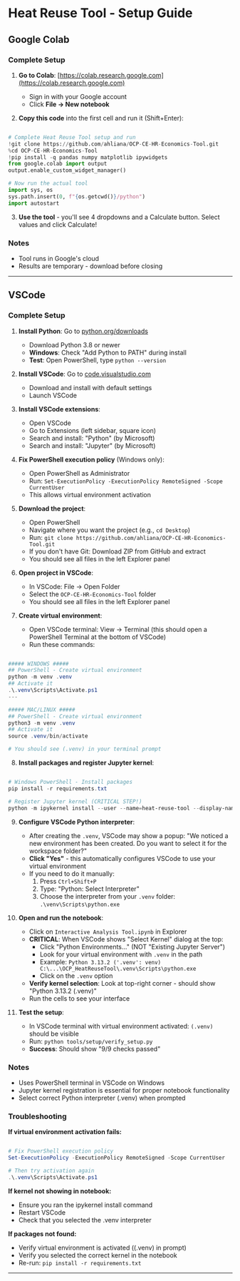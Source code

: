 
# Heat Reuse Tool - Setup Guide

## Google Colab

### Complete Setup
1. **Go to Colab**: [https://colab.research.google.com](https://colab.research.google.com)
   - Sign in with your Google account
   - Click **File → New notebook**

2. **Copy this code** into the first cell and run it (Shift+Enter):
```python

# Complete Heat Reuse Tool setup and run
!git clone https://github.com/ahliana/OCP-CE-HR-Economics-Tool.git
%cd OCP-CE-HR-Economics-Tool
!pip install -q pandas numpy matplotlib ipywidgets
from google.colab import output
output.enable_custom_widget_manager()

# Now run the actual tool
import sys, os
sys.path.insert(0, f"{os.getcwd()}/python")
import autostart


```

3. **Use the tool** - you'll see 4 dropdowns and a Calculate button. Select values and click Calculate!

### Notes
- Tool runs in Google's cloud
- Results are temporary - download before closing


---


## VSCode

### Complete Setup
1. **Install Python**: Go to [python.org/downloads](https://python.org/downloads/)
   - Download Python 3.8 or newer
   - **Windows**: Check "Add Python to PATH" during install
   - **Test**: Open PowerShell, type `python --version`

2. **Install VSCode**: Go to [code.visualstudio.com](https://code.visualstudio.com/)
   - Download and install with default settings
   - Launch VSCode

3. **Install VSCode extensions**:
   - Open VSCode
   - Go to Extensions (left sidebar, square icon)
   - Search and install: "Python" (by Microsoft)
   - Search and install: "Jupyter" (by Microsoft)

4. **Fix PowerShell execution policy** (Windows only):
   - Open PowerShell as Administrator
   - Run: `Set-ExecutionPolicy -ExecutionPolicy RemoteSigned -Scope CurrentUser`
   - This allows virtual environment activation

5. **Download the project**:
   - Open PowerShell
   - Navigate where you want the project (e.g., `cd Desktop`)
   - Run: `git clone https://github.com/ahliana/OCP-CE-HR-Economics-Tool.git`
   - If you don't have Git: Download ZIP from GitHub and extract
   - You should see all files in the left Explorer panel

6. **Open project in VSCode**:
   - In VSCode: File → Open Folder
   - Select the `OCP-CE-HR-Economics-Tool` folder
   - You should see all files in the left Explorer panel

7. **Create virtual environment**:
   - Open VSCode terminal: View → Terminal (this should open a PowerShell Terminal at the bottom of VSCode)
   - Run these commands:
```powershell

##### WINDOWS #####
## PowerShell - Create virtual environment
python -m venv .venv
## Activate it
.\.venv\Scripts\Activate.ps1
---

##### MAC/LINUX #####
## PowerShell - Create virtual environment
python3 -m venv .venv
## Activate it
source .venv/bin/activate

# You should see (.venv) in your terminal prompt

```

8. **Install packages and register Jupyter kernel**:
```powershell

# Windows PowerShell - Install packages
pip install -r requirements.txt

# Register Jupyter kernel (CRITICAL STEP!)
python -m ipykernel install --user --name=heat-reuse-tool --display-name="Heat Reuse Tool"

```

9. **Configure VSCode Python interpreter**:
   - After creating the `.venv`, VSCode may show a popup: "We noticed a new environment has been created. Do you want to select it for the workspace folder?"
   - **Click "Yes"** - this automatically configures VSCode to use your virtual environment
   - If you need to do it manually:
     1. Press `Ctrl+Shift+P`
     2. Type: "Python: Select Interpreter"
     3. Choose the interpreter from your `.venv` folder: `.\venv\Scripts\python.exe`

10. **Open and run the notebook**:
    - Click on `Interactive Analysis Tool.ipynb` in Explorer
    - **CRITICAL**: When VSCode shows "Select Kernel" dialog at the top:
      - Click "Python Environments..." (NOT "Existing Jupyter Server")
      - Look for your virtual environment with `.venv` in the path
      - Example: `Python 3.13.2 ('.venv': venv) C:\...\OCP_HeatReuseTool\.venv\Scripts\python.exe`
      - Click on the `.venv` option
    - **Verify kernel selection**: Look at top-right corner - should show "Python 3.13.2 (.venv)"
    - Run the cells to see your interface

11. **Test the setup**:
    - In VSCode terminal with virtual environment activated: `(.venv)` should be visible
    - Run: `python tools/setup/verify_setup.py`
    - **Success**: Should show "9/9 checks passed"

### Notes
- Uses PowerShell terminal in VSCode on Windows
- Jupyter kernel registration is essential for proper notebook functionality
- Select correct Python interpreter (.venv) when prompted

### Troubleshooting
**If virtual environment activation fails:**
```powershell

# Fix PowerShell execution policy
Set-ExecutionPolicy -ExecutionPolicy RemoteSigned -Scope CurrentUser

# Then try activation again
.\.venv\Scripts\Activate.ps1

```

**If kernel not showing in notebook:**
- Ensure you ran the ipykernel install command
- Restart VSCode
- Check that you selected the .venv interpreter

**If packages not found:**
- Verify virtual environment is activated ((.venv) in prompt)
- Verify you selected the correct kernel in the notebook
- Re-run: `pip install -r requirements.txt`

---
